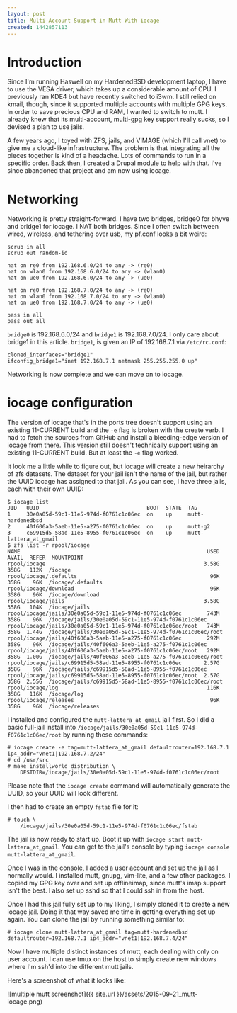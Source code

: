 ```yaml
---
layout: post
title: Multi-Account Support in Mutt With iocage
created: 1442857113
---
```

# Introduction

Since I'm running Haswell on my HardenedBSD development laptop, I have
to use the VESA driver, which takes up a considerable amount of CPU. I
previously ran KDE4 but have recently switched to i3wm. I still relied
on kmail, though, since it supported multiple accounts with multiple
GPG keys. In order to save precious CPU and RAM, I wanted to switch to
mutt. I already knew that its multi-account, multi-gpg key support
really sucks, so I devised a plan to use jails.

A few years ago, I toyed with ZFS, jails, and VIMAGE (which I'll call
vnet) to give me a cloud-like infrastructure. The problem is that
integrating all the pieces together is kind of a headache. Lots of
commands to run in a specific order. Back then, I created a Drupal
module to help with that. I've since abandoned that project and am now
using iocage.

# Networking

Networking is pretty straight-forward. I have two bridges, bridge0 for
bhyve and bridge1 for iocage. I NAT both bridges. Since I often switch
between wired, wireless, and tethering over usb, my pf.conf looks a
bit weird:

	scrub in all
	scrub out random-id

	nat on re0 from 192.168.6.0/24 to any -> (re0)
	nat on wlan0 from 192.168.6.0/24 to any -> (wlan0)
	nat on ue0 from 192.168.6.0/24 to any -> (ue0)

	nat on re0 from 192.168.7.0/24 to any -> (re0)
	nat on wlan0 from 192.168.7.0/24 to any -> (wlan0)
	nat on ue0 from 192.168.7.0/24 to any -> (ue0)

	pass in all
	pass out all

`bridge0` is 192.168.6.0/24 and `bridge1` is 192.168.7.0/24. I only care
about bridge1 in this article. `bridge1`, is given an IP of
192.168.7.1 via `/etc/rc.conf`:

	cloned_interfaces="bridge1"
	ifconfig_bridge1="inet 192.168.7.1 netmask 255.255.255.0 up"

Networking is now complete and we can move on to iocage.

# iocage configuration

The version of iocage that's in the ports tree doesn't support using
an existing 11-CURRENT build and the `-e` flag is broken with the
create verb. I had to fetch the sources from GitHub and install a
bleeding-edge version of iocage from there. This version still doesn't
technically support using an existing 11-CURRENT build. But at least
the `-e` flag worked.

It look me a little while to figure out, but iocage will create a new
heirarchy of zfs datasets. The dataset for your jail isn't the name of
the jail, but rather the UUID iocage has assigned to that jail. As you
can see, I have three jails, each with their own UUID:

	$ iocage list
	JID   UUID                                  BOOT  STATE  TAG
	1     30e0a05d-59c1-11e5-974d-f0761c1c06ec  on    up     mutt-hardenedbsd
	2     40f606a3-5aeb-11e5-a275-f0761c1c06ec  on    up     mutt-g2
	3     c69915d5-58ad-11e5-8955-f0761c1c06ec  on    up     mutt-lattera_at_gmail
	$ zfs list -r rpool/iocage
	NAME                                                           USED  AVAIL  REFER  MOUNTPOINT
	rpool/iocage                                                  3.58G   358G   112K  /iocage
	rpool/iocage/.defaults                                          96K   358G    96K  /iocage/.defaults
	rpool/iocage/download                                           96K   358G    96K  /iocage/download
	rpool/iocage/jails                                            3.58G   358G   104K  /iocage/jails
	rpool/iocage/jails/30e0a05d-59c1-11e5-974d-f0761c1c06ec        743M   358G    96K  /iocage/jails/30e0a05d-59c1-11e5-974d-f0761c1c06ec
	rpool/iocage/jails/30e0a05d-59c1-11e5-974d-f0761c1c06ec/root   743M   358G  1.44G  /iocage/jails/30e0a05d-59c1-11e5-974d-f0761c1c06ec/root
	rpool/iocage/jails/40f606a3-5aeb-11e5-a275-f0761c1c06ec        292M   358G    96K  /iocage/jails/40f606a3-5aeb-11e5-a275-f0761c1c06ec
	rpool/iocage/jails/40f606a3-5aeb-11e5-a275-f0761c1c06ec/root   292M   358G  1.00G  /iocage/jails/40f606a3-5aeb-11e5-a275-f0761c1c06ec/root
	rpool/iocage/jails/c69915d5-58ad-11e5-8955-f0761c1c06ec       2.57G   358G    96K  /iocage/jails/c69915d5-58ad-11e5-8955-f0761c1c06ec
	rpool/iocage/jails/c69915d5-58ad-11e5-8955-f0761c1c06ec/root  2.57G   358G  2.55G  /iocage/jails/c69915d5-58ad-11e5-8955-f0761c1c06ec/root
	rpool/iocage/log                                               116K   358G   116K  /iocage/log
	rpool/iocage/releases                                           96K   358G    96K  /iocage/releases

I installed and configured the `mutt-lattera_at_gmail` jail first. So
I did a basic full-jail install into
`/iocage/jails/30e0a05d-59c1-11e5-974d-f0761c1c06ec/root` by running
these commands:

	# iocage create -e tag=mutt-lattera_at_gmail defaultrouter=192.168.7.1 ip4_addr="vnet1|192.168.7.2/24"
	# cd /usr/src
	# make installworld distribution \
	    DESTDIR=/iocage/jails/30e0a05d-59c1-11e5-974d-f0761c1c06ec/root

Please note that the `iocage create` command will automatically
generate the UUID, so your UUID will look different.

I then had to create an empty `fstab` file for it:

	# touch \
	    /iocage/jails/30e0a05d-59c1-11e5-974d-f0761c1c06ec/fstab

The jail is now ready to start up. Boot it up with `iocage start mutt-lattera_at_gmail`.
You can get to the jail's console by typing `iocage console mutt-lattera_at_gmail`.

Once I was in the console, I added a user account and set up the jail
as I normally would. I installed mutt, gnupg, vim-lite, and a few
other packages. I copied my GPG key over and set up offlineimap, since
mutt's imap support isn't the best. I also set up sshd so that I could
ssh in from the host.

Once I had this jail fully set up to my liking, I simply cloned it to
create a new iocage jail. Doing it that way saved me time in getting
everything set up again. You can clone the jail by running something
similar to:

	# iocage clone mutt-lattera_at_gmail tag=mutt-hardenedbsd defaultrouter=192.168.7.1 ip4_addr="vnet1|192.168.7.4/24"

Now I have multiple distinct instances of mutt, each dealing with only
on user account. I can use tmux on the host to simply create new
windows where I'm ssh'd into the different mutt jails.

Here's a screenshot of what it looks like:

![multiple mutt screenshot]({{ site.url }}/assets/2015-09-21_mutt-iocage.png)
